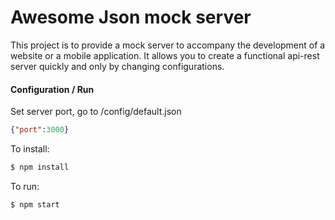 # Awesome Json mock server
This project is to provide a mock server to accompany the development of a website or a mobile application. It allows you to create a functional api-rest server quickly and only by changing configurations.

#### Configuration / Run

Set server port, go to /config/default.json
```json
{"port":3000}
```

To install:
```sh
$ npm install
```

To run:
```sh
$ npm start
```
